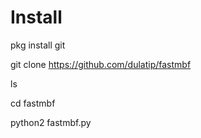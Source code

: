 # Install 

pkg install git

git clone https://github.com/dulatip/fastmbf

ls

cd fastmbf

python2 fastmbf.py
